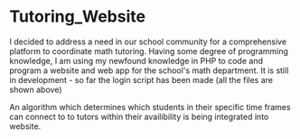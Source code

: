 # Tutoring_Website
I decided to address a need in our school community for a comprehensive platform to coordinate math tutoring. Having some degree of programming knowledge, I am using my newfound knowledge in PHP to code and program a website and web app for the school's math department. It is still in development - so far the login script has been made (all the files are shown above) 

An algorithm which determines which students in their specific time frames can connect to to tutors within their availibility is being integrated into website.
